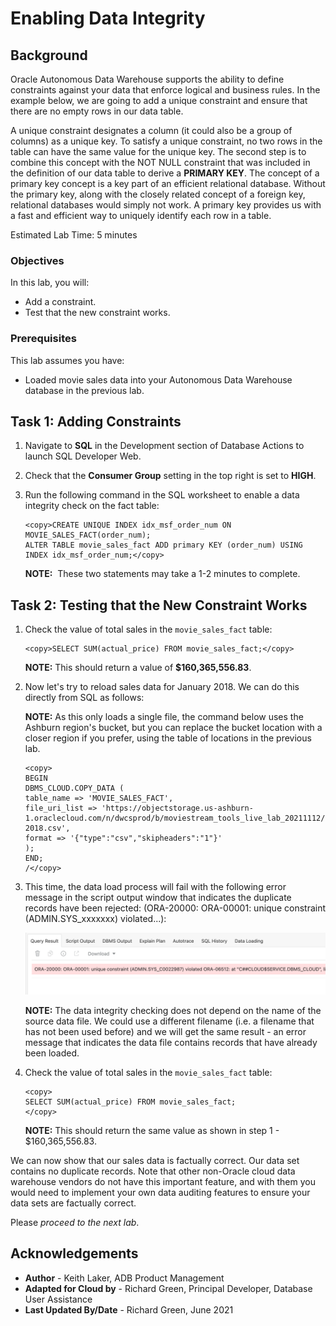﻿
# Enabling Data Integrity

## Background

Oracle Autonomous Data Warehouse supports the ability to define constraints against your data that enforce logical and business rules. In the example below, we are going to add a unique constraint and ensure that there are no empty rows in our data table.

A unique constraint designates a column (it could also be a group of columns) as a unique key. To satisfy a unique constraint, no two rows in the table can have the same value for the unique key. The second step is to combine this concept with the NOT NULL constraint that was included in the definition of our data table to derive a **PRIMARY KEY**. The concept of a primary key concept is a key part of an efficient relational database. Without the primary key, along with the closely related concept of a foreign key, relational databases would simply not work. A primary key provides us with a fast and efficient way to uniquely identify each row in a table.   

Estimated Lab Time: 5 minutes

### Objectives

In this lab, you will:

*   Add a constraint.
*   Test that the new constraint works.

### Prerequisites

This lab assumes you have:

- Loaded movie sales data into your Autonomous Data Warehouse database in the previous lab.

## Task 1: Adding Constraints

1. Navigate to **SQL** in the Development section of Database Actions to launch SQL Developer Web.

2. Check that the **Consumer Group** setting in the top right is set to **HIGH**.

3. Run the following command in the SQL worksheet to enable a data integrity check on the fact table:

    ```
    <copy>CREATE UNIQUE INDEX idx_msf_order_num ON MOVIE_SALES_FACT(order_num);
    ALTER TABLE movie_sales_fact ADD primary KEY (order_num) USING INDEX idx_msf_order_num;</copy>
    ```
    **NOTE:**  These two statements may take a 1-2 minutes to complete.

## Task 2: Testing that the New Constraint Works

1. Check the value of total sales in the `movie_sales_fact` table:

    ```
    <copy>SELECT SUM(actual_price) FROM movie_sales_fact;</copy>
    ```
    **NOTE:** This should return a value of **$160,365,556.83**.

2. Now let's try to reload sales data for January 2018. We can do this directly from SQL as follows:

    **NOTE:** As this only loads a single file, the command below uses the Ashburn region's bucket, but you can replace the bucket location with a closer region if you prefer, using the table of locations in the previous lab.

    ```
    <copy>
    BEGIN
    DBMS_CLOUD.COPY_DATA (
    table_name => 'MOVIE_SALES_FACT',
    file_uri_list => 'https://objectstorage.us-ashburn-1.oraclecloud.com/n/dwcsprod/b/moviestream_tools_live_lab_20211112/o/movie_sales_fact/d1184_movie_sales_fact_JAN-2018.csv',
    format => '{"type":"csv","skipheaders":"1"}'
    );
    END;
    /</copy>
    ```

3. This time, the data load process will fail with the following error message in the script output window that indicates the duplicate records have been rejected: (ORA-20000: ORA-00001: unique constraint (ADMIN.SYS_xxxxxxx) violated...):

    ![Error message showing duplicates](images/sql-data-loading-lab3-step2-substep3.png)

    **NOTE:** The data integrity checking does not depend on the name of the source data file. We could use a different filename (i.e. a filename that has not been used before) and we will get the same result - an error message that indicates the data file contains records that have already been loaded.

4. Check the value of total sales in the `movie_sales_fact` table:

    ```
    <copy>
    SELECT SUM(actual_price) FROM movie_sales_fact;
    </copy>
    ```

    **NOTE:** This should return the same value as shown in step 1 - $160,365,556.83.

We can now show that our sales data is factually correct. Our data set contains no duplicate records. Note that other non-Oracle cloud data warehouse vendors do not have this important feature, and with them you would need to implement your own data auditing features to ensure your data sets are factually correct.

Please *proceed to the next lab*.

## Acknowledgements

* **Author** - Keith Laker, ADB Product Management
* **Adapted for Cloud by** - Richard Green, Principal Developer, Database User Assistance
* **Last Updated By/Date** - Richard Green, June 2021
